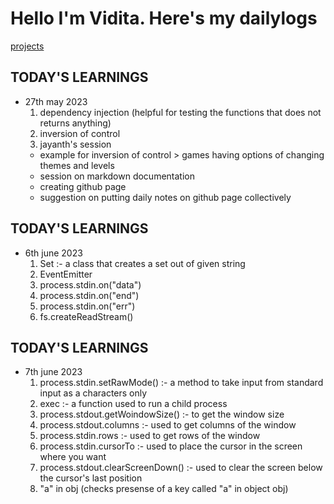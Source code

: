 # Hello I'm Vidita. Here's my dailylogs
[projects](/til/projects)
## TODAY'S LEARNINGS
- 27th may 2023
  1. dependency injection (helpful for testing the functions that does not returns anything)
  2. inversion of control
  3. jayanth's session
    - example for inversion of control > games having options of changing themes and levels
    - session on markdown documentation
    - creating github page
    - suggestion on putting daily notes on github page collectively

##  TODAY'S LEARNINGS
- 6th june 2023
  1. Set :- a class that creates a set out of given string
  2. EventEmitter
  3. process.stdin.on("data")
  4. process.stdin.on("end")
  5. process.stdin.on("err")
  6. fs.createReadStream()

## TODAY'S LEARNINGS
- 7th june 2023
  1. process.stdin.setRawMode()  :-  a method to take input from standard input as a characters only
  2. exec :- a function used to run a child process
  3. process.stdout.getWoindowSize()  :- to get the window size
  4. process.stdout.columns  :- used to get columns of the window
  5. process.stdin.rows :- used to get rows of the window
  6. process.stdin.cursorTo  :- used to place the cursor in the screen where you want
  7. process.stdout.clearScreenDown()  :- used to clear the screen below the cursor's last position
  8. "a" in obj (checks presense of a key called "a" in object obj)
